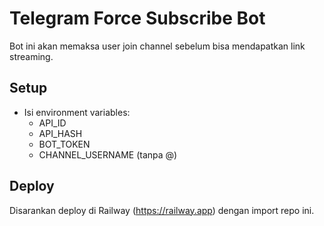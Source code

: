 # Telegram Force Subscribe Bot

Bot ini akan memaksa user join channel sebelum bisa mendapatkan link streaming.

## Setup

- Isi environment variables:
  - API_ID
  - API_HASH
  - BOT_TOKEN
  - CHANNEL_USERNAME (tanpa @)

## Deploy

Disarankan deploy di Railway (https://railway.app) dengan import repo ini.
